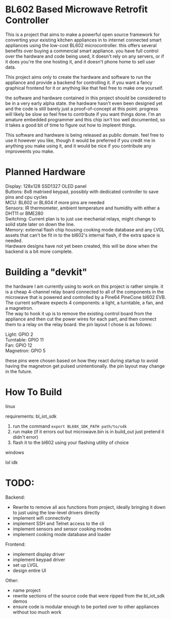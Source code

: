 # BL602 Based Microwave Retrofit Controller

This is a project that aims to make a powerful open source framework for converting your existing kitchen appliances in to internet connected smart appliances using the low-cost BL602 microcontroller. this offers several benefits over buying a commercial smart appliance. you have full control over the hardware and code being used, it doesn't rely on any servers, or if it does you're the one hosting it, and it doesn't phone home to sell user data.

This project aims only to create the hardware and software to run the appliance and provide a backend for controlling it. if you want a fancy graphical frontend for it or anything like that feel free to make one yourself. 

the software and hardware contained in this project should be considered to be in a very early alpha state. the hardware hasn't even been designed yet and the code is still barely just a proof-of-concept at this point. progress will likely be slow so feel free to contribute if you want things done. I'm an amature embedded programmer and this chip isn't too well documented, so it takes a good bit of time to figure out how to impleent things.

This software and hardware is being released as public domain. feel free to use it however you like, though it would be preferred if you credit me in anything you make using it, and it would be nice if you contribute any improveents you make.

# Planned Hardware  
Display: 128x128 SSD1327 OLED panel  
Buttons: 8x8 matrixed keypad, possibly with dedicated controller to save pins and cpu cycles  
MCU: BL602 or BL604 if more pins are needed  
Sensors: IR thermometer, ambient temperature and humidity with either a DHT11 or BME280  
Switching: Current plan is to just use mechanial relays, might change to solid state later on down the line.  
Memory: external flash chip housing cooking mode database and any LVGL assets that can't be fit in to the bl602's internal flash, if the extra space is needed.  
Hardware designs have not yet been created, this will be done when the backend is a bit more complete.  

# Building a "devkit"  
the hardware I am currently using to work on this project is rather simple. it is a cheap 4-channel relay board connected to all of the components in the microwave that is powered and controlled by a Pine64 PineCone bl602 EVB.  
The current software expects 4 components: a light, a turntable, a fan, and a magnetron.  
The way to hook it up is to remove the existing control board from the appliance and then cut the power wires for each part, and then connect them to a relay on the relay board. the pin layout I chose is as follows:  

Light: GPIO 2  
Turntable: GPIO 11  
Fan: GPIO 12  
Magnetron: GPIO 5  

these pins were chosen based on how they react during startup to avoid having the magnetron get pulsed unintentionally. the pin layout may change in the future.  

# How To Build  

linux  

requirements: bl_iot_sdk

1. run the command `export BL60X_SDK_PATH path/to/sdk`  
2. run make (if it errors out but microwave.bin is in build_out just pretend it didn't error)  
3. flash it to the bl602 using your flashing utility of choice  

windows

lol idk

# TODO:

Backend:

* Rewrite to remove all aos functions from project, ideally bringing it down to just using the low-level drivers directly
* implement wifi connectivity
* implement SSH and Telnet access to the cli
* implement sensors and sensor cooking modes
* implement cooking mode database and loader

Frontend:

* implement display driver
* implement keypad driver
* set up LVGL
* design entire UI

Other:

* name project
* rewrite sections of the source code that were ripped from the bl_iot_sdk demos
* ensure code is modular enough to be ported over to other appliances without too much work
